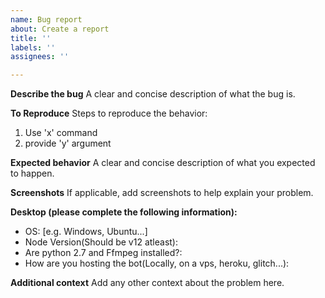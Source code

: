 ```yaml
---
name: Bug report
about: Create a report
title: ''
labels: ''
assignees: ''

---
```


**Describe the bug**
A clear and concise description of what the bug is.

**To Reproduce**
Steps to reproduce the behavior:
1. Use 'x' command
2. provide 'y' argument

**Expected behavior**
A clear and concise description of what you expected to happen.

**Screenshots**
If applicable, add screenshots to help explain your problem.

**Desktop (please complete the following information):**
 - OS: [e.g. Windows, Ubuntu...]
 - Node Version(Should be v12 atleast): 
 - Are python 2.7 and Ffmpeg installed?:
 - How are you hosting the bot(Locally, on a vps, heroku, glitch...):

**Additional context**
Add any other context about the problem here.
